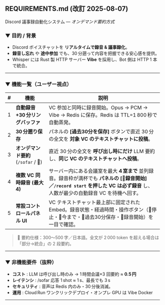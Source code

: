 ## REQUIREMENTS.md  (改訂 2025‑08‑07)

Discord 議事録自動化システム — *オンデマンド要約方式*

### ▼ 目的 / 背景

* Discord ボイスチャットを **リアルタイムで録音 & 議事録化**。
* **録音し忘れ** や **途中参加** でも、30 分遡って内容を把握できる安心感を提供。
* Whisper には Rust 製 HTTP サーバー **Vibe** を採用し、Bot 側は HTTP 1 本で統合。

---

### ▼ 機能一覧（ユーザー視点）

| # | 機能                           | 説明                                                                                                              |
| - | ---------------------------- | --------------------------------------------------------------------------------------------------------------- |
| 1 | **自動録音 +30 分リングバッファ**        | VC 参加と同時に録音開始。Opus → PCM → Vibe → Redis に保存。Redis は TTL=1 800 秒で自動蒸発。                                           |
| 2 | **30 分遡り保存**                 | パネルの **\[過去30分を保存]** ボタンで直近 30 分の全文を **対象 VC のテキストチャットに投稿**。                                                    |
| 3 | **オンデマンド要約** (`/sofar` / 📜) | 直近 30 分の全文を **呼び出し時にだけ** LLM 要約し、**同じ VC のテキストチャットへ投稿**。                                                        |
| 4 | **複数 VC 同時録音 (最大4)**         | サーバー内にある会議室を最大 **4 室まで** 並列録音。録音枠が満杯でも **パネルの \[🔴録音開始]／`/record start` を押した VC は必ず録音** し、人数が最少の自動録音 VC を待機へ回す。 |
| 5 | **常設コントロールパネル UI**           | VC テキストチャット最上部に固定された Embed。録音状態・経過時間・操作ボタン（🔴停止・📜今まで・💾過去30分保存・🔴録音開始）を一目で確認。                                  |

> 🔖 要約仕様：300〜500 字／日本語。全文が 2 000 token を超える場合は「部分→統合」の 2 段要約。

---

### ▼ 非機能要件（抜粋）

* **コスト** : LLM は呼び出し時のみ → 1 時間会議×3 回要約 ≈ **0.5 円**
* **レイテンシ** : /sofar 応答 1 shot ≈ 1 s、最長でも 3 s
* **セキュリティ** : 音声は Redis 内のみ・30 分後消滅。
* **運用** : Cloud Run ワンクリックデプロイ・オンプレ GPU は Vibe Docker

---
